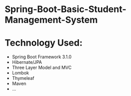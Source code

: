 # Spring-Boot-Basic-Student-Management-System
# Technology Used:
* Spring Boot Framework 3.1.0
* Hibernate/JPA
* Three Layer Model and MVC
* Lombok
* Thymeleaf
* Maven
* ...
